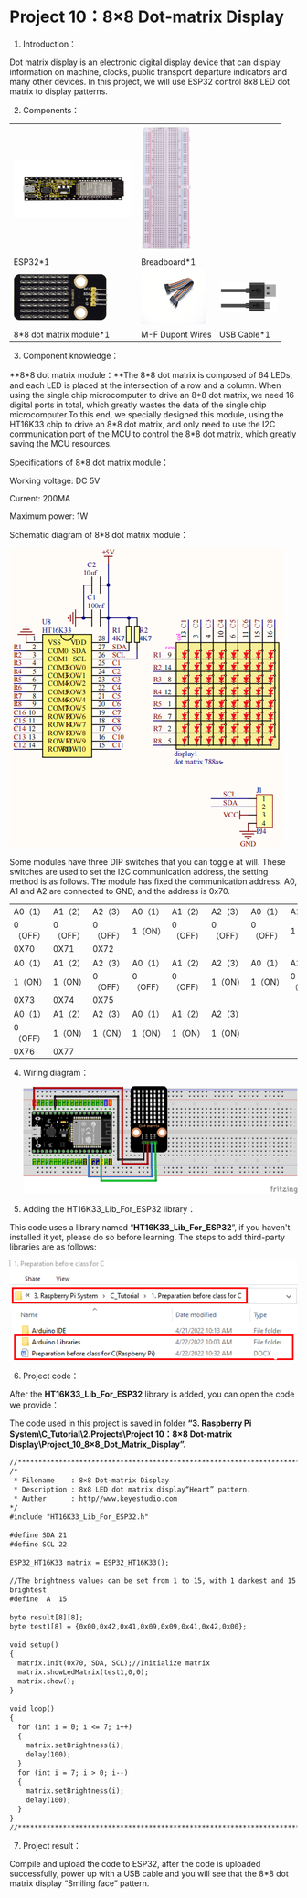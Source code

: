 # Project 10：8×8 Dot-matrix Display

1.  Introduction：

Dot matrix display is an electronic digital display device that can
display information on machine, clocks, public transport departure
indicators and many other devices. In this project, we will use ESP32
control 8x8 LED dot matrix to display patterns.

2.  Components：

<table>
<tbody>
<tr class="odd">
<td><img src="https://raw.githubusercontent.com/keyestudio/KS5010-KS5010F-Keyestudio-ESP32-Learning-Kit-Ultimate-Edition-Raspberry-Pi/master/media/56053f7126905c6def63919c661d5c0a.jpeg" style="width:2.17847in;height:1.0625in" /></td>
<td><img src="https://raw.githubusercontent.com/keyestudio/KS5010-KS5010F-Keyestudio-ESP32-Learning-Kit-Ultimate-Edition-Raspberry-Pi/master/media/e380dd26e4825be9a768973802a55fe6.png" style="width:0.94722in;height:2.32014in" /></td>
<td></td>
</tr>
<tr class="even">
<td>ESP32*1</td>
<td>Breadboard*1</td>
<td></td>
</tr>
<tr class="odd">
<td><img src="https://raw.githubusercontent.com/keyestudio/KS5010-KS5010F-Keyestudio-ESP32-Learning-Kit-Ultimate-Edition-Raspberry-Pi/master/media/fa4eb4c55bbbb4ae7fcde8298a903b5a.png" style="width:1.71875in;height:0.85694in" /></td>
<td><img src="https://raw.githubusercontent.com/keyestudio/KS5010-KS5010F-Keyestudio-ESP32-Learning-Kit-Ultimate-Edition-Raspberry-Pi/master/media/ece3c38dc9a9e6428b122481d6bb0d4d.png" style="width:1.19028in;height:1.00556in" /></td>
<td><img src="https://raw.githubusercontent.com/keyestudio/KS5010-KS5010F-Keyestudio-ESP32-Learning-Kit-Ultimate-Edition-Raspberry-Pi/master/media/7dcbd02995be3c142b2f97df7f7c03ce.png" style="width:1.05903in;height:0.56667in" /></td>
</tr>
<tr class="even">
<td>8*8 dot matrix module*1</td>
<td>M-F Dupont Wires</td>
<td>USB Cable*1</td>
</tr>
</tbody>
</table>

3.  Component knowledge：

**8\*8 dot matrix module：**The 8\*8 dot matrix is composed of 64 LEDs,
and each LED is placed at the intersection of a row and a column. When
using the single chip microcomputer to drive an 8\*8 dot matrix, we need
16 digital ports in total, which greatly wastes the data of the single
chip microcomputer.To this end, we specially designed this module, using
the HT16K33 chip to drive an 8\*8 dot matrix, and only need to use the
I2C communication port of the MCU to control the 8\*8 dot matrix, which
greatly saving the MCU resources.

Specifications of 8\*8 dot matrix module：

Working voltage: DC 5V

Current: 200MA

Maximum power: 1W

Schematic diagram of 8\*8 dot matrix module：

![](/media/b04fe5e60695365a23644395aaef5085.png)

Some modules have three DIP switches that you can toggle at will. These
switches are used to set the I2C communication address, the setting
method is as follows. The module has fixed the communication address.
A0, A1 and A2 are connected to GND, and the address is 0x70.

<table>
<tbody>
<tr class="odd">
<td>A0（1）</td>
<td>A1（2）</td>
<td>A2（3）</td>
<td>A0（1）</td>
<td>A1（2）</td>
<td>A2（3）</td>
<td>A0（1）</td>
<td>A1（2）</td>
<td>A2（3）</td>
</tr>
<tr class="even">
<td>0（OFF）</td>
<td>0（OFF）</td>
<td>0（OFF）</td>
<td>1（ON）</td>
<td>0（OFF）</td>
<td>0（OFF）</td>
<td>0（OFF）</td>
<td>1（ON）</td>
<td>0（OFF）</td>
</tr>
<tr class="odd">
<td>0X70</td>
<td>0X71</td>
<td>0X72</td>
<td></td>
<td></td>
<td></td>
<td></td>
<td></td>
<td></td>
</tr>
<tr class="even">
<td>A0（1）</td>
<td>A1（2）</td>
<td>A2（3）</td>
<td>A0（1）</td>
<td>A1（2）</td>
<td>A2（3）</td>
<td>A0（1）</td>
<td>A1（2）</td>
<td>A2（3）</td>
</tr>
<tr class="odd">
<td>1（ON）</td>
<td>1（ON）</td>
<td>0（OFF）</td>
<td>0（OFF）</td>
<td>0（OFF）</td>
<td>1（ON）</td>
<td>1（ON）</td>
<td>0（OFF）</td>
<td>1（ON）</td>
</tr>
<tr class="even">
<td>0X73</td>
<td>0X74</td>
<td>0X75</td>
<td></td>
<td></td>
<td></td>
<td></td>
<td></td>
<td></td>
</tr>
<tr class="odd">
<td>A0（1）</td>
<td>A1（2）</td>
<td>A2（3）</td>
<td>A0（1）</td>
<td>A1（2）</td>
<td>A2（3）</td>
<td></td>
<td></td>
<td></td>
</tr>
<tr class="even">
<td>0（OFF）</td>
<td>1（ON）</td>
<td>1（ON）</td>
<td>1（ON）</td>
<td>1（ON）</td>
<td>1（ON）</td>
<td></td>
<td></td>
<td></td>
</tr>
<tr class="odd">
<td>0X76</td>
<td>0X77</td>
<td></td>
<td></td>
<td></td>
<td></td>
<td></td>
<td></td>
<td></td>
</tr>
</tbody>
</table>

4.  Wiring diagram：
    
    ![](/media/78a74a4a920791b492bcd398dc8dc82b.png)

5.  Adding the HT16K33\_Lib\_For\_ESP32 library：

This code uses a library named “**HT16K33\_Lib\_For\_ESP32**”, if you
haven't installed it yet, please do so before learning. The steps to add
third-party libraries are as follows:

![](/media/54d09685220a554a7a4d1fd09529d38b.png)

6.  Project code：

After the **HT16K33\_Lib\_For\_ESP32** library is added, you can open
the code we provide：

The code used in this project is saved in folder **“3. Raspberry Pi
System\\C\_Tutorial\\2.Projects\\Project 10：8×8 Dot-matrix
Display\\Project\_10\_8×8\_Dot\_Matrix\_Display”.**

    //**********************************************************************************
    /*
     * Filename    : 8×8 Dot-matrix Display
     * Description : 8x8 LED dot matrix display“Heart” pattern.
     * Auther      : http//www.keyestudio.com
    */
    #include "HT16K33_Lib_For_ESP32.h"
    
    #define SDA 21
    #define SCL 22
    
    ESP32_HT16K33 matrix = ESP32_HT16K33();
    
    //The brightness values can be set from 1 to 15, with 1 darkest and 15 brightest
    #define  A  15
    
    byte result[8][8];
    byte test1[8] = {0x00,0x42,0x41,0x09,0x09,0x41,0x42,0x00};
    
    void setup()
    {
      matrix.init(0x70, SDA, SCL);//Initialize matrix
      matrix.showLedMatrix(test1,0,0);
      matrix.show();
    }
    
    void loop()
    {
      for (int i = 0; i <= 7; i++)
      {
        matrix.setBrightness(i);
        delay(100);
      }
      for (int i = 7; i > 0; i--)
      {
        matrix.setBrightness(i);
        delay(100);
      }
    }
    //**********************************************************************************


7.  Project result：

Compile and upload the code to ESP32, after the code is uploaded
successfully, power up with a USB cable and you will see that the 8\*8
dot matrix display “Smiling face” pattern.
